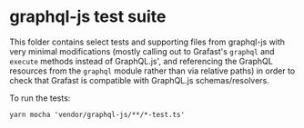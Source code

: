 # graphql-js test suite

This folder contains select tests and supporting files from graphql-js with very
minimal modifications (mostly calling out to Grafast's `graphql` and
`execute` methods instead of GraphQL.js', and referencing the GraphQL resources
from the `graphql` module rather than via relative paths) in order to check that
Grafast is compatible with GraphQL.js schemas/resolvers.

To run the tests:

```
yarn mocha 'vendor/graphql-js/**/*-test.ts'
```

